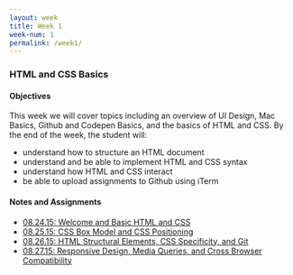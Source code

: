 ```yaml
---
layout: week
title: Week 1
week-num: 1
permalink: /week1/
---
```

<h3>HTML and CSS Basics</h3>
<h4>Objectives</h4>
<p>This week we will cover topics including an overview of UI Design, Mac Basics, Github and Codepen Basics, and the basics of HTML and CSS.  By the end of the week, the student will:</p>
<ul>
    <li>understand how to structure an HTML document</li>
    <li>understand and be able to implement HTML and CSS syntax</li>
    <li>understand how HTML and CSS interact</li>
    <li>be able to upload assignments to Github using iTerm</li>
</ul>

<h4>Notes and Assignments</h4>
<ul>
    <li>
        <a href="08.24.15/">08.24.15: Welcome and Basic HTML and CSS</a>
    </li>
    <li>
        <a href="08.25.15/">08.25.15: CSS Box Model and CSS Positioning</a>
    </li>
    <li>
        <a href="08.26.15/">08.26.15: HTML Structural Elements, CSS Specificity, and Git</a>
    </li>
    <li>
        <a href="08.27.15/">08.27.15: Responsive Design, Media Queries, and Cross Browser Compatibility</a>
    </li>
</ul>